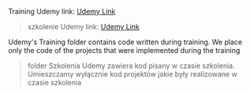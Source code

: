 Training Udemy link: [Udemy Link](https://www.udemy.com/course/nodejs-the-complete-guide/)
> szkolenie Udemy link: [Udemy Link](https://www.udemy.com/course/nodejs-the-complete-guide/)

Udemy's Training folder contains code written during training. We place only the code of the projects that were implemented during the training
> folder Szkolenia Udemy zawiera kod pisany w czasie szkolenia. Umieszczamy wyłącznie kod projektów jakie były realizowane w czasie szkolenia




